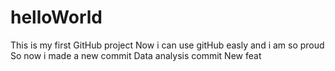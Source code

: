 # helloWorld
This is my first GitHub project
Now i can use gitHub easly and i am so proud
So now i made a new commit
Data analysis commit
New feat
